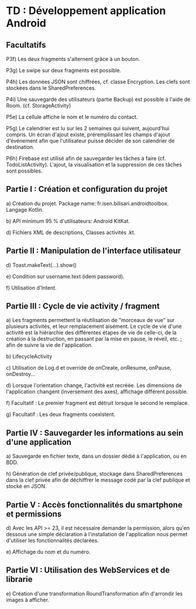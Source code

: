 # TD : Développement application Android

## Facultatifs

P3f) Les deux fragments s'alternent grâce à un bouton.

P3g) Le swipe sur deux fragments est possible.

P4h) Les données JSON sont chiffrées, cf. classe Encryption. Les clefs sont stockées dans le SharedPreferences.

P4i) Une sauvegarde des utilisateurs (partie Backup) est possible à l'aide de Room. (cf. StorageActivity)

P5e) La cellule affiche le nom et le numéro du contact.

P5g) Le calendrier est lu sur les 2 semaines qui suivent, aujourd'hui compris. Un écran d'ajout existe, préremplissant les champs d'ajout d'événement afin que l'utilisateur puisse décider de son calendrier de destination.

P6h) Firebase est utilisé afin de sauvegarder les tâches à faire (cf. TodoListActivity). L'ajout, la visualisation et la suppression de ces tâches sont possibles.


## Partie I : Création et configuration du projet

a) Création du projet. Package name: fr.isen.bilisari.androidtoolbox. Langage Kotlin.

b) API minimum 95 % d'utilisateurs: Android KitKat.

d) Fichiers XML de descriptions, Classes activités .kt.


## Partie II : Manipulation de l'interface utilisateur

d) Toast.makeText(...).show()

e) Condition sur username.text (idem password).

f) Utilisation d'Intent.


## Partie III : Cycle de vie activity / fragment

a) Les fragments permettent la réutilisation de "morceaux de vue" sur plusieurs activités, et leur remplacement aisément. Le cycle de vie d'une activité est la hiérarchie des différentes étapes de vie de celle-ci, de la création à la destruction, en passant par la mise en pause, le réveil, etc. ; afin de suivre la vie de l'application.

b) LifecycleActivity

c) Utilisation de Log.d et override de onCreate, onResume, onPause, onDestroy...

d) Lorsque l'orientation change, l'activité est recréée. Les dimensions de l'application changent (inversement des axes), affichage différent possible.

f) Facultatif : Le premier fragment est détruit lorsque le second le remplace.

g) Facultatif : Les deux fragments coexistent.


## Partie IV : Sauvegarder les informations au sein d'une application

a) Sauvegarde en fichier texte, dans un dossier dédié à l'application, ou en BDD.

h) Génération de clef privée/publique, stockage dans SharedPreferences dans la clef privée afin de déchiffrer le message codé par la clef publique et stocké en JSON.


## Partie V : Accès fonctionnalités du smartphone et permissions

d) Avec les API >= 23, il est nécessaire demander la permission, alors qu'en dessous une simple déclaration à l'installation de l'application nous permet d'utiliser les fonctionnalités déclarées.

e) Affichage du nom et du numéro.


## Partie VI : Utilisation des WebServices et de librarie

e) Création d'une transformation RoundTransformation afin d'arrondir les images à afficher.